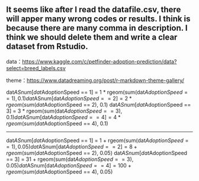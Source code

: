 ## It seems like after I read the datafile.csv, there will apper many wrong codes or results. I think is because there are many comma in description. I think we should delete them and write a clear dataset from Rstudio.


data：https://www.kaggle.com/c/petfinder-adoption-prediction/data?select=breed_labels.csv

theme：https://www.datadreaming.org/post/r-markdown-theme-gallery/

dat$ASnum[dat$AdoptionSpeed == 1] = 1 * rgeom(sum(dat$AdoptionSpeed == 1), 0.1)
dat$ASnum[dat$AdoptionSpeed == 2] = 2 * rgeom(sum(dat$AdoptionSpeed == 2), 0.1)
dat$ASnum[dat$AdoptionSpeed == 3] = 3 * rgeom(sum(dat$AdoptionSpeed == 3), 0.1)
dat$ASnum[dat$AdoptionSpeed == 4] = 4 * rgeom(sum(dat$AdoptionSpeed == 4), 0.1)
****
dat$ASnum[dat$AdoptionSpeed == 1] = 1 + rgeom(sum(dat$AdoptionSpeed == 1), 0.05)
dat$ASnum[dat$AdoptionSpeed == 2] = 8 + rgeom(sum(dat$AdoptionSpeed == 2), 0.05)
dat$ASnum[dat$AdoptionSpeed == 3] = 31 + rgeom(sum(dat$AdoptionSpeed == 3), 0.05)
dat$ASnum[dat$AdoptionSpeed == 4] = 100 + rgeom(sum(dat$AdoptionSpeed == 4), 0.05)

